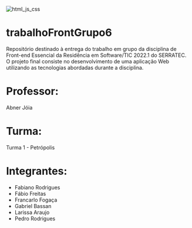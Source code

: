 ![html_js_css](https://user-images.githubusercontent.com/100969819/167235584-27d37a3d-06c3-41c7-9fd1-45957ba42452.png)

# trabalhoFrontGrupo6
Repositório destinado à entrega do trabalho em grupo da disciplina de Front-end Essencial da Residência em Software/TIC 2022.1 do SERRATEC. O projeto final consiste no desenvolvimento de uma aplicação Web utilizando as tecnologias abordadas durante a disciplina.

# Professor:
Abner Jóia

# Turma:
Turma 1 - Petrópolis

# Integrantes:
- Fabiano Rodrigues
- Fábio Freitas
- Francarlo Fogaça
- Gabriel Bassan
- Larissa Araujo
- Pedro Rodrigues
